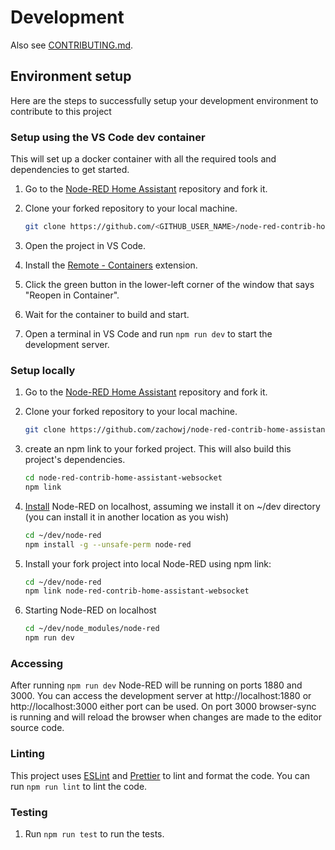 # Development

Also see [CONTRIBUTING.md](https://github.com/zachowj/node-red-contrib-home-assistant-websocket/blob/main/CONTRIBUTING.md).

## Environment setup

Here are the steps to successfully setup your development environment to contribute to this project

### Setup using the VS Code dev container

This will set up a docker container with all the required tools and dependencies to get started.

1. Go to the [Node-RED Home Assistant](https://github.com/zachowj/node-red-contrib-home-assistant-websocket) repository and fork it.

1. Clone your forked repository to your local machine.

   ```sh
   git clone https://github.com/<GITHUB_USER_NAME>/node-red-contrib-home-assistant-websocket
   ```

1. Open the project in VS Code.

1. Install the [Remote - Containers](https://marketplace.visualstudio.com/items?itemName=ms-vscode-remote.remote-containers) extension.

1. Click the green button in the lower-left corner of the window that says "Reopen in Container".

1. Wait for the container to build and start.

1. Open a terminal in VS Code and run `npm run dev` to start the development server.

### Setup locally

1. Go to the [Node-RED Home Assistant](https://github.com/zachowj/node-red-contrib-home-assistant-websocket) repository and fork it.

1. Clone your forked repository to your local machine.

   ```sh
   git clone https://github.com/zachowj/node-red-contrib-home-assistant-websocket
   ```

1. create an npm link to your forked project. This will also build this project's dependencies.

   ```sh
   cd node-red-contrib-home-assistant-websocket
   npm link
   ```

1. [Install](https://nodered.org/docs/getting-started/local) Node-RED on localhost, assuming we install it on ~/dev directory (you can install it in another location as you wish)

   ```sh
   cd ~/dev/node-red
   npm install -g --unsafe-perm node-red
   ```

1. Install your fork project into local Node-RED using npm link:

   ```sh
   cd ~/dev/node-red
   npm link node-red-contrib-home-assistant-websocket
   ```

1. Starting Node-RED on localhost

   ```sh
   cd ~/dev/node_modules/node-red
   npm run dev
   ```

### Accessing

After running `npm run dev` Node-RED will be running on ports 1880 and 3000. You can access the development server at http://localhost:1880 or http://localhost:3000 either port can be used. On port 3000 browser-sync is running and will reload the browser when changes are made to the editor source code.

### Linting

This project uses [ESLint](https://eslint.org/) and [Prettier](https://prettier.io/) to lint and format the code. You can run `npm run lint` to lint the code.

### Testing

1. Run `npm run test` to run the tests.
